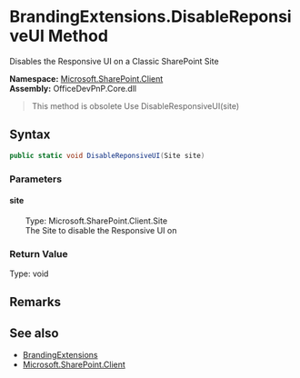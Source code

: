 # BrandingExtensions.DisableReponsiveUI Method  
 Disables the Responsive UI on a Classic SharePoint Site   

**Namespace:** [Microsoft.SharePoint.Client](Microsoft.SharePoint.Client.md)  
**Assembly:** OfficeDevPnP.Core.dll  

>This method is obsolete
>Use DisableResponsiveUI(site)

## Syntax
```C#
public static void DisableReponsiveUI(Site site)
```
### Parameters
#### site  
&emsp;&emsp;Type: Microsoft.SharePoint.Client.Site  
&emsp;&emsp;The Site to disable the Responsive UI on  

  

### Return Value
Type: void  

## Remarks
  
## See also
- [BrandingExtensions](Microsoft.SharePoint.Client.BrandingExtensions.md) 
- [Microsoft.SharePoint.Client](Microsoft.SharePoint.Client.md) 
